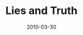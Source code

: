 ---
layout: media
category: media
title: "Lies and Truth"
date: 2010-03-30
description: "Illustration of the messages we hear, and how we can choose to believe truth instead."
video: "https://s3.amazonaws.com/crossroadsvideomessages/ScrollingText.mp4"
video-poster: "https://www.crossroads.net/uploadedfiles/ScrollingText-still.jpg"
---